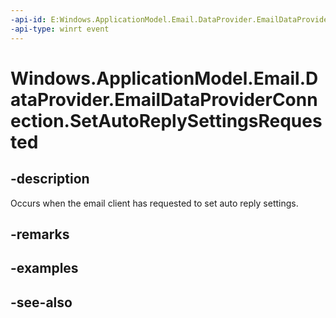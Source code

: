 ```yaml
---
-api-id: E:Windows.ApplicationModel.Email.DataProvider.EmailDataProviderConnection.SetAutoReplySettingsRequested
-api-type: winrt event
---
```


<!-- Event syntax
public event Windows.Foundation.TypedEventHandler SetAutoReplySettingsRequested<Windows.ApplicationModel.Email.DataProvider.EmailDataProviderConnection,  Windows.ApplicationModel.Email.DataProvider.EmailMailboxSetAutoReplySettingsRequestEventArgs>
-->

# Windows.ApplicationModel.Email.DataProvider.EmailDataProviderConnection.SetAutoReplySettingsRequested

## -description
Occurs when the email client has requested to set auto reply settings.

## -remarks

## -examples

## -see-also
